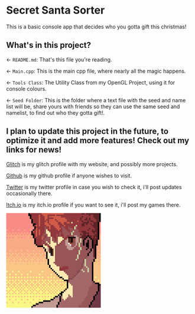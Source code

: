 # Secret Santa Sorter

This is a basic console app that decides who you gotta gift this christmas!

## What's in this project?

← `README.md`: That's this file you're reading.

← `Main.cpp`: This is the main cpp file, where nearly all the magic happens.

← `Tools Class`: The Utility Class from my OpenGL Project, using it for console colours.

← `Seed Folder`: This is the folder where a text file with the seed and name list will be, share yours with friends so they can use the same seed and namelist, to find out who they gotta gift!.

## I plan to update this project in the future, to optimize it and add more features! Check out my links for news!

[Glitch](https://glitch.com/@AlexGama11) is my glitch profile with my website, and possibly more projects.

[Github](https://github.com/AlexGama11) is my github profile if anyone wishes to visit.

[Twitter](https://twitter.com/Alex_CorreiaG) is my twitter profile in case you wish to check it, i'll post updates occasionally there.

[Itch.io](https://alexmango.itch.io) is my itch.io profile if you want to see it, i'll post my games there.

![Swords](https://raw.githubusercontent.com/AlexGama11/Game-Engine/master/assets/Shirou.png)
